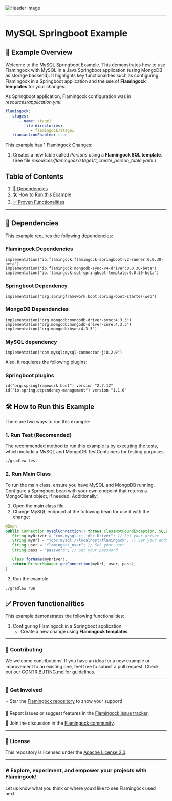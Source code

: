 ![Header Image](../../misc/logo-with-text.png)
___

# MySQL Springboot Example

## 📖 Example Overview

Welcome to the MySQL Springboot Example. This demonstrates how to use Flamingock with MySQL in a Java Springboot
application (using MongoDB as storage backend). It highlights key functionalities such as configuring Flamingock
in a Springboot application and the use of **Flamingock templates** for your changes.

As Springboot application, Flamingock configuration was in *resources/application.yml*:
```yaml
flamingock:
   stages:
      - name: stage1
        file-directories:
           - flamingock/stage1
   transactionEnabled: true
```

This example has 1 Flamingock Changes:
1. Creates a new table called *Persons* using a **Flamingock SQL template**.
   (See file *resources/flamingock/stage1/1_create_person_table.yaml*.)

## Table of Contents

1. [📌 Dependencies](#-dependencies)
2. [🛠 How to Run this Example](#-how-to-run-this-example)
3. [✅ Proven Functionalities](#-proven-functionalities)

---

## 📌 Dependencies

This example requires the following dependencies:
### Flamingock Dependencies
    implementation("io.flamingock:flamingock-springboot-v2-runner:0.0.30-beta")
    implementation("io.flamingock:mongodb-sync-v4-driver:0.0.30-beta")
    implementation("io.flamingock:sql-springboot-template:0.0.30-beta")

### Springboot Dependency
    implementation("org.springframework.boot:spring-boot-starter-web")

### MongoDB Dependencies
    implementation("org.mongodb:mongodb-driver-sync:4.3.3")
    implementation("org.mongodb:mongodb-driver-core:4.3.3")
    implementation("org.mongodb:bson:4.3.3")

### MySQL dependency
    implementation("com.mysql:mysql-connector-j:8.2.0")

Also, it requieres the following plugins:
### Springboot plugins
    id("org.springframework.boot") version "2.7.12"
    id("io.spring.dependency-management") version "1.1.0"

## 🛠 How to Run this Example

There are two ways to run this example:

### 1. Run Test (Recomended)
The recommended method to run this example is by executing the tests, which include a MySQL and MongoDB TestContainers
for testing purposes.
```shell
./gradlew test
```

### 2. Run Main Class
To run the main class, ensure you have MySQL and MongoDB running. Configure a Springboot bean with your own endpoint
that returns a MongoClient object, if needed. Additionally:

1. Open the main class file
2. Change MySQL endpoint at the following bean for use it with the change:
```java
@Bean
public Connection mysqlConnection() throws ClassNotFoundException, SQLException {
   String myDriver = "com.mysql.cj.jdbc.Driver"; // Set your driver
   String myUrl = "jdbc:mysql://localhost/flamingock"; // Set your endpoint
   String user = "flamingock_user"; // Set your user
   String pass = "password"; // Set your password

   Class.forName(myDriver);
   return DriverManager.getConnection(myUrl, user, pass);
}
```
3. Run the example:
```shell
./gradlew run
```

## ✅ Proven functionalities

This example demonstrates the following functionalities:
1. Configuring Flamingock in a Springboot application
   - Create a new change using **Flamingock templates**

___

### 📢 Contributing
We welcome contributions! If you have an idea for a new example or improvement to an existing one, feel free to submit a
pull request. Check out our [CONTRIBUTING.md](../../CONTRIBUTING.md) for guidelines.

___

### 🤝 Get Involved
⭐ Star the [Flamingock repository](https://github.com/mongock/flamingock-project) to show your support!

🐞 Report issues or suggest features in the [Flamingock issue tracker](https://github.com/mongock/flamingock-project/issues).

💬 Join the discussion in the [Flamingock community](https://github.com/mongock/flamingock-project/discussions).

___

### 📜 License
This repository is licensed under the [Apache License 2.0](../../LICENSE.md).

___

### 🔥 Explore, experiment, and empower your projects with Flamingock!
Let us know what you think or where you’d like to see Flamingock used next.
